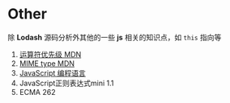 # Other
 除 **Lodash** 源码分析外其他的一些 **js** 相关的知识点，如 `this` 指向等
 
 1. [运算符优先级 MDN](https://developer.mozilla.org/zh-CN/docs/Web/JavaScript/Reference/Operators/Operator_Precedence#table)
 2. [MIME type MDN](https://developer.mozilla.org/zh-CN/docs/Web/HTTP/Basics_of_HTTP/MIME_types/Common_types)
 3. [JavaScript 编程语言](https://github.com/javascript-tutorial/zh.javascript.info)
 4. <a download target="_blank" :href="$withBase('/assets/JavaScript正则表达式迷你书（1.1版）.pdf')">JavaScript正则表达式mini 1.1</a>
 5. <a download target="_blank" :href="$withBase('/assets/ECMA-262.pdf')">ECMA 262</a>
